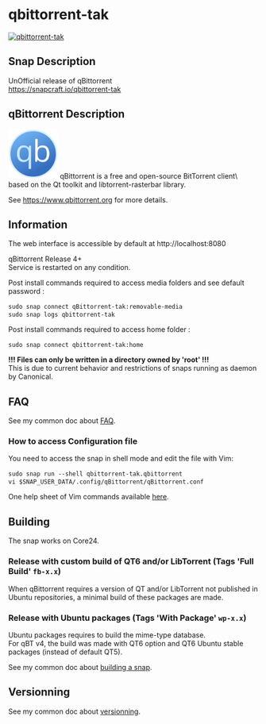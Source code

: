 # qbittorrent-tak
[![qbittorrent-tak](https://snapcraft.io/qbittorrent-tak/badge.svg)](https://snapcraft.io/qbittorrent-tak)

## Snap Description
UnOfficial release of qBittorrent\
https://snapcraft.io/qbittorrent-tak

## qBittorrent Description
<img src="/icon.svg" width="100">
qBittorrent is a free and open-source BitTorrent client\
based on the Qt toolkit and libtorrent-rasterbar library.

See https://www.qbittorrent.org for more details.

## Information
The web interface is accessible by default at http://localhost:8080

qBittorrent Release 4+\
Service is restarted on any condition.

Post install commands required to access media folders and see default password :
```
sudo snap connect qBittorrent-tak:removable-media
sudo snap logs qbittorrent-tak
```

Post install commands required to access home folder :
```
sudo snap connect qbittorrent-tak:home
```
**!!! Files can only be written in a directory owned by 'root' !!!**\
This is due to current behavior and restrictions of snaps running as daemon by Canonical.

## FAQ
See my common doc about [FAQ](https://github.com/TehAppKiller/Snapcraft-common-doc/tree/main#FAQ).
### How to access Configuration file
You need to access the snap in shell mode and edit the file with Vim:
```
sudo snap run --shell qbittorrent-tak.qbittorrent
vi $SNAP_USER_DATA/.config/qBittorrent/qBittorrent.conf
```
One help sheet of Vim commands available [here](https://devhints.io/vim).

## Building
The snap works on Core24.
### Release with custom build of QT6 and/or LibTorrent (Tags 'Full Build' `fb-x.x`)
When qBittorrent requires a version of QT and/or LibTorrent not published in Ubuntu repositories, a minimal build of these packages are made.
### Release with Ubuntu packages (Tags 'With Package' `wp-x.x`)
Ubuntu packages requires to build the mime-type database.\
For qBT v4, the build was made with QT6 option and QT6 Ubuntu stable packages (instead of default QT5).

See my common doc about [building a snap](https://github.com/TehAppKiller/Snapcraft-common-doc/tree/main#Building).

## Versionning
See my common doc about [versionning](https://github.com/TehAppKiller/Snapcraft-common-doc/tree/main#Versionning).
